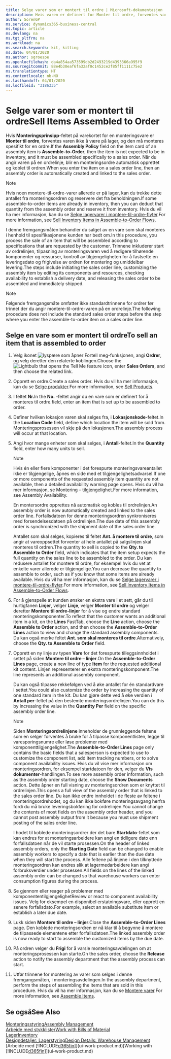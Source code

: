 ```yaml
---
title: Selge varer som er montert til ordre | Microsoft-dokumentasjon
description: Hvis varen er definert for Monter til ordre, forventes varen ikke å være på lager, og den må monteres spesifikt for en ordre. Når du angir varen på en ordrelinje, blir en monteringsordre automatisk opprettet og koblet til ordren.
author: SorenGP
ms.service: dynamics365-business-central
ms.topic: article
ms.devlang: na
ms.tgt_pltfrm: na
ms.workload: na
ms.search.keywords: kit, kitting
ms.date: 04/01/2020
ms.author: sgroespe
ms.openlocfilehash: da4a854aa573599db2d2493219d4393366a995f9
ms.sourcegitcommit: 88e4b30eaf6fa32af0c1452ce2f85ff1111c75e2
ms.translationtype: HT
ms.contentlocale: nb-NO
ms.lasthandoff: 04/01/2020
ms.locfileid: "3186335"
---
```

# <a name="sell-items-assembled-to-order"></a><span data-ttu-id="1cc5f-104">Selge varer som er montert til ordre</span><span class="sxs-lookup"><span data-stu-id="1cc5f-104">Sell Items Assembled to Order</span></span>
<span data-ttu-id="1cc5f-105">Hvis **Monteringsprinsipp**-feltet på varekortet for en monteringsvare er **Monter til ordre**, forventes varen ikke å være på lager, og den må monteres spesifikt for en ordre.</span><span class="sxs-lookup"><span data-stu-id="1cc5f-105">If the **Assembly Policy** field on the item card of an assembly item is **Assemble-to-Order**, then the item is not expected to be in inventory, and it must be assembled specifically to a sales order.</span></span> <span data-ttu-id="1cc5f-106">Når du angir varen på en ordrelinje, blir en monteringsordre automatisk opprettet og koblet til ordren.</span><span class="sxs-lookup"><span data-stu-id="1cc5f-106">When you enter the item on a sales order line, then an assembly order is automatically created and linked to the sales order.</span></span>  

> [!NOTE]  
>  <span data-ttu-id="1cc5f-107">Hvis noen montere-til-ordre-varer allerede er på lager, kan du trekke dette antallet fra monteringsordren og reservere det fra beholdningen.</span><span class="sxs-lookup"><span data-stu-id="1cc5f-107">If some assemble-to-order items are already in inventory, then you can deduct that quantity from the assembly order and reserve it from inventory.</span></span> <span data-ttu-id="1cc5f-108">Hvis du vil ha mer informasjon, kan du se [Selge lagervarer i montere-til-ordre-flyter](assembly-how-to-sell-assemble-to-order-items-and-inventory-items-together.md).</span><span class="sxs-lookup"><span data-stu-id="1cc5f-108">For more information, see [Sell Inventory Items in Assemble-to-Order Flows](assembly-how-to-sell-assemble-to-order-items-and-inventory-items-together.md).</span></span>  

<span data-ttu-id="1cc5f-109">I denne fremgangsmåten behandler du salget av en vare som skal monteres i henhold til spesifikasjonene kunden har bedt om.</span><span class="sxs-lookup"><span data-stu-id="1cc5f-109">In this procedure, you process the sale of an item that will be assembled according to specifications that are requested by the customer.</span></span> <span data-ttu-id="1cc5f-110">Trinnene inkluderer start av ordrelinjen, tilpasning av monteringsvaren ved å redigere tilhørende komponenter og ressurser, kontroll av tilgjengeligheten for å fastsette en leveringsdato og frigivelse av ordren for montering og umiddelbar levering.</span><span class="sxs-lookup"><span data-stu-id="1cc5f-110">The steps include initiating the sales order line, customizing the assembly item by editing its components and resources, checking availability to establish a delivery date, and releasing the sales order to be assembled and immediately shipped.</span></span>  

> [!NOTE]  
>  <span data-ttu-id="1cc5f-111">Følgende fremgangsmåte omfatter ikke standardtrinnene for ordrer før trinnet der du angir montere-til-ordre-varen på en ordrelinje.</span><span class="sxs-lookup"><span data-stu-id="1cc5f-111">The following procedure does not include the standard sales order steps before the step where you enter the assemble-to-order item on a sales order line.</span></span>  

## <a name="to-sell-an-item-that-is-assembled-to-order"></a><span data-ttu-id="1cc5f-112">Selge en vare som er montert til ordre</span><span class="sxs-lookup"><span data-stu-id="1cc5f-112">To sell an item that is assembled to order</span></span>  
1.  <span data-ttu-id="1cc5f-113">Velg ikonet ![lyspære som åpner Fortell meg-funksjonen](media/ui-search/search_small.png "Fortell hva du vil gjøre"), angi **Ordrer**, og velg deretter den relaterte koblingen.</span><span class="sxs-lookup"><span data-stu-id="1cc5f-113">Choose the ![Lightbulb that opens the Tell Me feature](media/ui-search/search_small.png "Tell me what you want to do") icon, enter **Sales Orders**, and then choose the related link.</span></span>  
2.  <span data-ttu-id="1cc5f-114">Opprett en ordre.</span><span class="sxs-lookup"><span data-stu-id="1cc5f-114">Create a sales order.</span></span> <span data-ttu-id="1cc5f-115">Hvis du vil ha mer informasjon, kan du se [Selge produkter](sales-how-sell-products.md).</span><span class="sxs-lookup"><span data-stu-id="1cc5f-115">For more information, see [Sell Products](sales-how-sell-products.md).</span></span>  
3.  <span data-ttu-id="1cc5f-116">I feltet **Nr.**</span><span class="sxs-lookup"><span data-stu-id="1cc5f-116">In the **No.**</span></span> <span data-ttu-id="1cc5f-117">-feltet angir du en vare som er definert for å monteres til ordre.</span><span class="sxs-lookup"><span data-stu-id="1cc5f-117">field, enter an item that is set up to be assembled to order.</span></span>  
4.  <span data-ttu-id="1cc5f-118">Definer hvilken lokasjon varen skal selges fra, i **Lokasjonskode**-feltet.</span><span class="sxs-lookup"><span data-stu-id="1cc5f-118">In the **Location Code** field, define which location the item will be sold from.</span></span> <span data-ttu-id="1cc5f-119">Monteringsprosessen vil skje på den lokasjonen.</span><span class="sxs-lookup"><span data-stu-id="1cc5f-119">The assembly process will occur at that location.</span></span>  
5.  <span data-ttu-id="1cc5f-120">Angi hvor mange enheter som skal selges, i **Antall**-feltet.</span><span class="sxs-lookup"><span data-stu-id="1cc5f-120">In the **Quantity** field, enter how many units to sell.</span></span>  

    > [!NOTE]  
    >  <span data-ttu-id="1cc5f-121">Hvis én eller flere komponenter i det forespurte monteringsvareantallet ikke er tilgjengelige, åpnes en side med et tilgjengelighetsadvarsel.</span><span class="sxs-lookup"><span data-stu-id="1cc5f-121">If one or more components of the requested assembly item quantity are not available, then a detailed availability warning page opens.</span></span> <span data-ttu-id="1cc5f-122">Hvis du vil ha mer informasjon, se Montering – tilgjengelighet.</span><span class="sxs-lookup"><span data-stu-id="1cc5f-122">For more information, see Assembly Availability.</span></span>  

    <span data-ttu-id="1cc5f-123">En montersordre opprettes nå automatisk og kobles til ordrelinjen.</span><span class="sxs-lookup"><span data-stu-id="1cc5f-123">An assembly order is now automatically created and linked to the sales order line.</span></span> <span data-ttu-id="1cc5f-124">Forfallsdatoen for denne monteringsordren synkroniseres med forsendelsesdatoen på ordrelinjen.</span><span class="sxs-lookup"><span data-stu-id="1cc5f-124">The due date of this assembly order is synchronized with the shipment date of the sales order line.</span></span>  

    <span data-ttu-id="1cc5f-125">Antallet som skal selges, kopieres til feltet **Ant. å montere til ordre**, som angir at vareoppsettet forventer at hele antallet på salgslinjen skal monteres til ordren.</span><span class="sxs-lookup"><span data-stu-id="1cc5f-125">The quantity to sell is copied to the **Qty. to Assemble to Order** field, which indicates that the item setup expects the full quantity on the sales line to be assembled to the order.</span></span> <span data-ttu-id="1cc5f-126">Du kan redusere antallet for montere til ordre, for eksempel hvis du vet at enkelte varer allerede er tilgjengelige.</span><span class="sxs-lookup"><span data-stu-id="1cc5f-126">You can decrease the quantity to assemble to order, such as if you know that some items are already available.</span></span> <span data-ttu-id="1cc5f-127">Hvis du vil ha mer informasjon, kan du se [Selge lagervarer i montere-til-ordre-flyter](assembly-how-to-sell-inventory-items-in-assemble-to-order-flows.md).</span><span class="sxs-lookup"><span data-stu-id="1cc5f-127">For more information, see [Sell Inventory Items in Assemble-to-Order Flows](assembly-how-to-sell-inventory-items-in-assemble-to-order-flows.md).</span></span>  

6.  <span data-ttu-id="1cc5f-128">For å gjenspeile at kunden ønsker en ekstra vare i et sett, går du til hurtigfanen **Linjer**, velger **Linje**, velger **Monter til ordre** og velger deretter **Montere til ordre-linjer** for å vise og endre standard monteringskomponenter.</span><span class="sxs-lookup"><span data-stu-id="1cc5f-128">To reflect that the customer wants an additional item in a kit, on the **Lines** FastTab, choose the **Line** action, choose the **Assemble to Order** action, and then choose the **Assemble-to-Order Lines** action to view and change the standard assembly components.</span></span> <span data-ttu-id="1cc5f-129">Du kan også merke feltet **Ant. som skal monteres til ordre**.</span><span class="sxs-lookup"><span data-stu-id="1cc5f-129">Alternatively, choose the **Qty. to Assemble to Order** field.</span></span>  
7.  <span data-ttu-id="1cc5f-130">Opprett en ny linje av typen **Vare** for det forespurte tilleggsinnholdet i settet på siden **Montere til ordre – linjer**.</span><span class="sxs-lookup"><span data-stu-id="1cc5f-130">On the **Assemble-to-Order Lines** page, create a new line of type **Item** for the requested additional kit content.</span></span> <span data-ttu-id="1cc5f-131">Linjen representerer en ekstra monteringskomponent.</span><span class="sxs-lookup"><span data-stu-id="1cc5f-131">The line represents an additional assembly component.</span></span>  

    <span data-ttu-id="1cc5f-132">Du kan også tilpasse rekkefølgen ved å øke antallet for én standardvare i settet.</span><span class="sxs-lookup"><span data-stu-id="1cc5f-132">You could also customize the order by increasing the quantity of one standard item in the kit.</span></span> <span data-ttu-id="1cc5f-133">Du kan gjøre dette ved å øke verdien i **Antall per**-feltet på den bestemte monteringsordrelinjen.</span><span class="sxs-lookup"><span data-stu-id="1cc5f-133">You can do this by increasing the value in the **Quantity Per** field on the specific assembly order line.</span></span>  

    > [!NOTE]  
    >  <span data-ttu-id="1cc5f-134">Siden **Monteringsordrelinjene** inneholder de grunnleggende feltene som en selger forventes å bruke for å tilpasse komponentlisten, legge til varesporingsnumre eller løse problemer med komponenttilgjengelighet.</span><span class="sxs-lookup"><span data-stu-id="1cc5f-134">The **Assemble-to-Order Lines** page only contains the basic fields that a salesperson is expected to use to customize the component list, add item tracking numbers, or to solve component availability issues.</span></span> <span data-ttu-id="1cc5f-135">Hvis du vil vise mer informasjon om monteringsordren, for eksempel startdatoen for den, velger du **Vis dokumenter**-handlingen.</span><span class="sxs-lookup"><span data-stu-id="1cc5f-135">To see more assembly order information, such as the assembly order starting date, choose the **Show Documents** action.</span></span> <span data-ttu-id="1cc5f-136">Dette åpner en full visning av monteringsordren som er knyttet til ordrelinjen.</span><span class="sxs-lookup"><span data-stu-id="1cc5f-136">This opens a full view of the assembly order that is linked to the sales order line.</span></span> <span data-ttu-id="1cc5f-137">Du kan ikke endre innholdet i de fleste av feltene i monteringsordrehodet, og du kan ikke bokføre monteringsavgang herfra fordi du må bruke leveringsbokføring for ordrelinjen.</span><span class="sxs-lookup"><span data-stu-id="1cc5f-137">You cannot change the contents of most fields on the assembly order header, and you cannot post assembly output from it because you must use shipment posting of the sales order line.</span></span>  
    >   
    >  <span data-ttu-id="1cc5f-138">I hodet til koblede monteringsordrer der det bare **Startdato**-feltet som kan endres for at monteringsarbeidere kan angi en tidligere dato enn forfallsdatoen når de vil starte prosessen.</span><span class="sxs-lookup"><span data-stu-id="1cc5f-138">On the header of linked assembly orders, only the **Starting Date** field can be changed to enable assembly workers to specify a date that is earlier than the due date when they will start the process.</span></span> <span data-ttu-id="1cc5f-139">Alle feltene på linjene i den tilknyttede monteringsordren kan endres slik at lagermedarbeidere kan angi forbruksverdier under prosessen.</span><span class="sxs-lookup"><span data-stu-id="1cc5f-139">All fields on the lines of the linked assembly order can be changed so that warehouse workers can enter consumption figures during the process.</span></span>  

8.  <span data-ttu-id="1cc5f-140">Se gjennom eller reager på problemer med komponententilgjengelighet</span><span class="sxs-lookup"><span data-stu-id="1cc5f-140">Review or react to component availability issues.</span></span> <span data-ttu-id="1cc5f-141">Velg for eksempel en disponibel erstatningsvare, eller opprett en senere forfallsdato.</span><span class="sxs-lookup"><span data-stu-id="1cc5f-141">For example, select an available substitute item or establish a later due date.</span></span>  
9. <span data-ttu-id="1cc5f-142">Lukk siden **Montere til ordre – linjer**.</span><span class="sxs-lookup"><span data-stu-id="1cc5f-142">Close the **Assemble-to-Order Lines** page.</span></span> <span data-ttu-id="1cc5f-143">Den koblede monteringsordren er nå klar til å begynne å montere de tilpassede elementene etter forfallsdatoen.</span><span class="sxs-lookup"><span data-stu-id="1cc5f-143">The linked assembly order is now ready to start to assemble the customized items by the due date.</span></span>  
10. <span data-ttu-id="1cc5f-144">På ordren velger du **Frigi** for å varsle monteringsavdelingen om at monteringsprosessen kan starte.</span><span class="sxs-lookup"><span data-stu-id="1cc5f-144">On the sales order, choose the **Release** action to notify the assembly department that the assembly process can start.</span></span>  
11. <span data-ttu-id="1cc5f-145">Utfør trinnene for montering av varer som selges i denne fremgangsmåten, i monteringsavdelingen.</span><span class="sxs-lookup"><span data-stu-id="1cc5f-145">In the assembly department, perform the steps of assembling the items that are sold in this procedure.</span></span> <span data-ttu-id="1cc5f-146">Hvis du vil ha mer informasjon, kan du se [Montere varer](assembly-how-to-assemble-items.md).</span><span class="sxs-lookup"><span data-stu-id="1cc5f-146">For more information, see [Assemble Items](assembly-how-to-assemble-items.md).</span></span>  

## <a name="see-also"></a><span data-ttu-id="1cc5f-147">Se også</span><span class="sxs-lookup"><span data-stu-id="1cc5f-147">See Also</span></span>  
[<span data-ttu-id="1cc5f-148">Monteringsstyring</span><span class="sxs-lookup"><span data-stu-id="1cc5f-148">Assembly Management</span></span>](assembly-assemble-items.md)  
[<span data-ttu-id="1cc5f-149">Arbeide med stykklister</span><span class="sxs-lookup"><span data-stu-id="1cc5f-149">Work with Bills of Material</span></span>](inventory-how-work-BOMs.md)  
[<span data-ttu-id="1cc5f-150">Lager</span><span class="sxs-lookup"><span data-stu-id="1cc5f-150">Inventory</span></span>](inventory-manage-inventory.md)  
[<span data-ttu-id="1cc5f-151">Designdetaljer: Lagerstyring</span><span class="sxs-lookup"><span data-stu-id="1cc5f-151">Design Details: Warehouse Management</span></span>](design-details-warehouse-management.md)  
<span data-ttu-id="1cc5f-152">[Arbeide med [!INCLUDE[d365fin](includes/d365fin_md.md)]](ui-work-product.md)</span><span class="sxs-lookup"><span data-stu-id="1cc5f-152">[Working with [!INCLUDE[d365fin](includes/d365fin_md.md)]](ui-work-product.md)</span></span>
